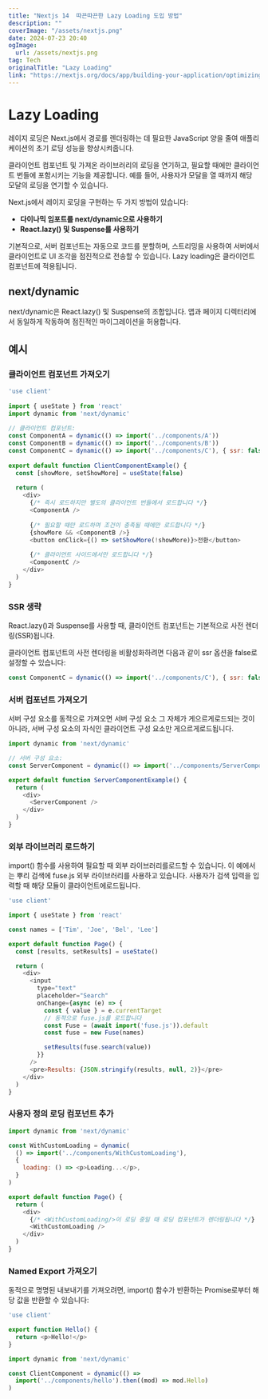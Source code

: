 ```yaml
---
title: "Nextjs 14  따끈따끈한 Lazy Loading 도입 방법"
description: ""
coverImage: "/assets/nextjs.png"
date: 2024-07-23 20:40
ogImage: 
  url: /assets/nextjs.png
tag: Tech
originalTitle: "Lazy Loading"
link: "https://nextjs.org/docs/app/building-your-application/optimizing/lazy-loading"
---
```



# Lazy Loading

레이지 로딩은 Next.js에서 경로를 렌더링하는 데 필요한 JavaScript 양을 줄여 애플리케이션의 초기 로딩 성능을 향상시켜줍니다.

클라이언트 컴포넌트 및 가져온 라이브러리의 로딩을 연기하고, 필요할 때에만 클라이언트 번들에 포함시키는 기능을 제공합니다. 예를 들어, 사용자가 모달을 열 때까지 해당 모달의 로딩을 연기할 수 있습니다.

Next.js에서 레이지 로딩을 구현하는 두 가지 방법이 있습니다:

<div class="content-ad"></div>

- **다이나믹 임포트를 next/dynamic으로 사용하기**
- **React.lazy() 및 Suspense를 사용하기**

기본적으로, 서버 컴포넌트는 자동으로 코드를 분할하며, 스트리밍을 사용하여 서버에서 클라이언트로 UI 조각을 점진적으로 전송할 수 있습니다. Lazy loading은 클라이언트 컴포넌트에 적용됩니다.

## next/dynamic

next/dynamic은 React.lazy() 및 Suspense의 조합입니다. 앱과 페이지 디렉터리에서 동일하게 작동하여 점진적인 마이그레이션을 허용합니다.

<div class="content-ad"></div>

## 예시

### 클라이언트 컴포넌트 가져오기

```js
'use client'
 
import { useState } from 'react'
import dynamic from 'next/dynamic'
 
// 클라이언트 컴포넌트:
const ComponentA = dynamic(() => import('../components/A'))
const ComponentB = dynamic(() => import('../components/B'))
const ComponentC = dynamic(() => import('../components/C'), { ssr: false })
 
export default function ClientComponentExample() {
  const [showMore, setShowMore] = useState(false)
 
  return (
    <div>
      {/* 즉시 로드하지만 별도의 클라이언트 번들에서 로드합니다 */}
      <ComponentA />
 
      {/* 필요할 때만 로드하며 조건이 충족될 때에만 로드합니다 */}
      {showMore && <ComponentB />}
      <button onClick={() => setShowMore(!showMore)}>전환</button>
 
      {/* 클라이언트 사이드에서만 로드합니다 */}
      <ComponentC />
    </div>
  )
}
```

### SSR 생략

<div class="content-ad"></div>

React.lazy()과 Suspense를 사용할 때, 클라이언트 컴포넌트는 기본적으로 사전 렌더링(SSR)됩니다.

클라이언트 컴포넌트의 사전 렌더링을 비활성화하려면 다음과 같이 ssr 옵션을 false로 설정할 수 있습니다:

```js
const ComponentC = dynamic(() => import('../components/C'), { ssr: false })
```

### 서버 컴포넌트 가져오기

<div class="content-ad"></div>

서버 구성 요소를 동적으로 가져오면 서버 구성 요소 그 자체가 게으르게로드되는 것이 아니라, 서버 구성 요소의 자식인 클라이언트 구성 요소만 게으르게로드됩니다.

```js
import dynamic from 'next/dynamic'

// 서버 구성 요소:
const ServerComponent = dynamic(() => import('../components/ServerComponent'))

export default function ServerComponentExample() {
  return (
    <div>
      <ServerComponent />
    </div>
  )
}
```

### 외부 라이브러리 로드하기

import() 함수를 사용하여 필요할 때 외부 라이브러리를로드할 수 있습니다. 이 예에서는 뿌리 검색에 fuse.js 외부 라이브러리를 사용하고 있습니다. 사용자가 검색 입력을 입력할 때 해당 모듈이 클라이언트에로드됩니다.

<div class="content-ad"></div>

```js
'use client'

import { useState } from 'react'

const names = ['Tim', 'Joe', 'Bel', 'Lee']

export default function Page() {
  const [results, setResults] = useState()

  return (
    <div>
      <input
        type="text"
        placeholder="Search"
        onChange={async (e) => {
          const { value } = e.currentTarget
          // 동적으로 fuse.js를 로드합니다
          const Fuse = (await import('fuse.js')).default
          const fuse = new Fuse(names)

          setResults(fuse.search(value))
        }}
      />
      <pre>Results: {JSON.stringify(results, null, 2)}</pre>
    </div>
  )
}
```

### 사용자 정의 로딩 컴포넌트 추가

```js
import dynamic from 'next/dynamic'

const WithCustomLoading = dynamic(
  () => import('../components/WithCustomLoading'),
  {
    loading: () => <p>Loading...</p>,
  }
)

export default function Page() {
  return (
    <div>
      {/* <WithCustomLoading/>이 로딩 중일 때 로딩 컴포넌트가 렌더링됩니다 */}
      <WithCustomLoading />
    </div>
  )
}
```

### Named Export 가져오기



<div class="content-ad"></div>

동적으로 명명된 내보내기를 가져오려면, import() 함수가 반환하는 Promise로부터 해당 값을 반환할 수 있습니다:

```js
'use client'

export function Hello() {
  return <p>Hello!</p>
}
```

```js
import dynamic from 'next/dynamic'

const ClientComponent = dynamic(() =>
  import('../components/hello').then((mod) => mod.Hello)
)
```